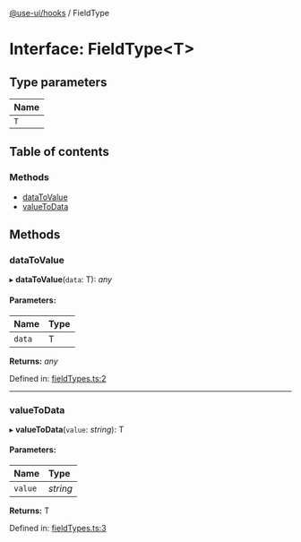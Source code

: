[@use-ui/hooks](../README.md) / FieldType

# Interface: FieldType<T\>

## Type parameters

| Name |
| :------ |
| `T` |

## Table of contents

### Methods

- [dataToValue](fieldtype.md#datatovalue)
- [valueToData](fieldtype.md#valuetodata)

## Methods

### dataToValue

▸ **dataToValue**(`data`: T): *any*

#### Parameters:

| Name | Type |
| :------ | :------ |
| `data` | T |

**Returns:** *any*

Defined in: [fieldTypes.ts:2](https://github.com/vasyas/use-ui-hooks/blob/6d6625b/src/fieldTypes.ts#L2)

___

### valueToData

▸ **valueToData**(`value`: *string*): T

#### Parameters:

| Name | Type |
| :------ | :------ |
| `value` | *string* |

**Returns:** T

Defined in: [fieldTypes.ts:3](https://github.com/vasyas/use-ui-hooks/blob/6d6625b/src/fieldTypes.ts#L3)
